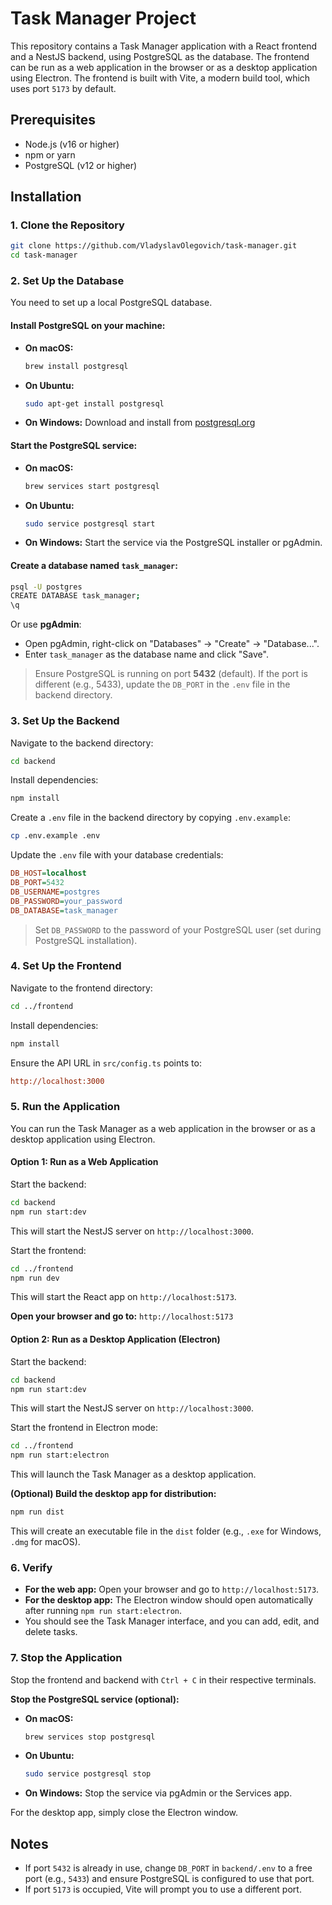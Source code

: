 # Task Manager Project

This repository contains a Task Manager application with a React frontend and a NestJS backend, using PostgreSQL as the database. The frontend can be run as a web application in the browser or as a desktop application using Electron. The frontend is built with Vite, a modern build tool, which uses port `5173` by default.

## Prerequisites

- Node.js (v16 or higher)
- npm or yarn
- PostgreSQL (v12 or higher)

## Installation

### 1. Clone the Repository

```bash
git clone https://github.com/VladyslavOlegovich/task-manager.git
cd task-manager
```

### 2. Set Up the Database

You need to set up a local PostgreSQL database.

#### Install PostgreSQL on your machine:

- **On macOS:**
  ```bash
  brew install postgresql
  ```
- **On Ubuntu:**
  ```bash
  sudo apt-get install postgresql
  ```
- **On Windows:** Download and install from [postgresql.org](https://www.postgresql.org/download/)

#### Start the PostgreSQL service:

- **On macOS:**
  ```bash
  brew services start postgresql
  ```
- **On Ubuntu:**
  ```bash
  sudo service postgresql start
  ```
- **On Windows:** Start the service via the PostgreSQL installer or pgAdmin.

#### Create a database named `task_manager`:

```bash
psql -U postgres
CREATE DATABASE task_manager;
\q
```

Or use **pgAdmin**:

- Open pgAdmin, right-click on "Databases" → "Create" → "Database...".
- Enter `task_manager` as the database name and click "Save".

> Ensure PostgreSQL is running on port **5432** (default). If the port is different (e.g., 5433), update the `DB_PORT` in the `.env` file in the backend directory.

### 3. Set Up the Backend

Navigate to the backend directory:

```bash
cd backend
```

Install dependencies:

```bash
npm install
```

Create a `.env` file in the backend directory by copying `.env.example`:

```bash
cp .env.example .env
```

Update the `.env` file with your database credentials:

```ini
DB_HOST=localhost
DB_PORT=5432
DB_USERNAME=postgres
DB_PASSWORD=your_password
DB_DATABASE=task_manager
```

> Set `DB_PASSWORD` to the password of your PostgreSQL user (set during PostgreSQL installation).

### 4. Set Up the Frontend

Navigate to the frontend directory:

```bash
cd ../frontend
```

Install dependencies:

```bash
npm install
```

Ensure the API URL in `src/config.ts` points to:

```ini
http://localhost:3000
```

### 5. Run the Application

You can run the Task Manager as a web application in the browser or as a desktop application using Electron.

#### Option 1: Run as a Web Application

Start the backend:

```bash
cd backend
npm run start:dev
```

This will start the NestJS server on `http://localhost:3000`.

Start the frontend:

```bash
cd ../frontend
npm run dev
```

This will start the React app on `http://localhost:5173`.

**Open your browser and go to:** `http://localhost:5173`

#### Option 2: Run as a Desktop Application (Electron)

Start the backend:

```bash
cd backend
npm run start:dev
```

This will start the NestJS server on `http://localhost:3000`.

Start the frontend in Electron mode:

```bash
cd ../frontend
npm run start:electron
```

This will launch the Task Manager as a desktop application.

**(Optional) Build the desktop app for distribution:**

```bash
npm run dist
```

This will create an executable file in the `dist` folder (e.g., `.exe` for Windows, `.dmg` for macOS).

### 6. Verify

- **For the web app:** Open your browser and go to `http://localhost:5173`.
- **For the desktop app:** The Electron window should open automatically after running `npm run start:electron`.
- You should see the Task Manager interface, and you can add, edit, and delete tasks.

### 7. Stop the Application

Stop the frontend and backend with `Ctrl + C` in their respective terminals.

**Stop the PostgreSQL service (optional):**

- **On macOS:**
  ```bash
  brew services stop postgresql
  ```
- **On Ubuntu:**
  ```bash
  sudo service postgresql stop
  ```
- **On Windows:** Stop the service via pgAdmin or the Services app.

For the desktop app, simply close the Electron window.

## Notes

- If port `5432` is already in use, change `DB_PORT` in `backend/.env` to a free port (e.g., `5433`) and ensure PostgreSQL is configured to use that port.
- If port `5173` is occupied, Vite will prompt you to use a different port.
